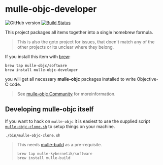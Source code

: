 # mulle-objc-developer

![GitHub version](https://badge.fury.io/gh/mulle-nat%2Fmulle-c11.svg) [![Build Status](https://travis-ci.org/mulle-objc/mulle-objc-developer.svg)](https://travis-ci.org/mulle-objc/mulle-objc-developer)

This project packages all items together into a single homebrew formula. 

> This is also the goto project for issues, that doen't match any of the other projects or its unclear where they belong.

If you install this item with [brew](//brew.sh):

```
brew tap mulle-objc/software
brew install mulle-objc-developer
```

you will get all necessary **mulle-objc** packages installed to write Objective-C code.

> See [mulle-objc Community](//mulle-objc.github.io) for moreinformation.


## Developing mulle-objc itself

If you want to hack on `mulle-objc` it is easiest to use the supplied
script  [`mulle-objc-clone.sh`](mulle-objc-clone.sh) to setup things on
your machine.

```
./bin/mulle-objc-clone.sh
```

>This needs [mulle-build](//mulle-nat/mulle-build) as a pre-requisite.
>
> ```
> brew tap mulle-kybernetik/software
> brew install mulle-build
> ```

